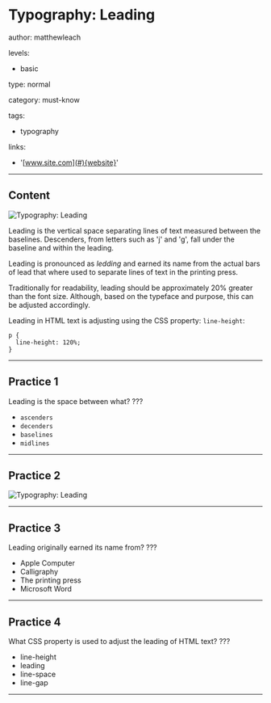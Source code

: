 # Typography: Leading
author: matthewleach

levels:
- basic

type: normal

category: must-know

tags:
- typography

links:
- '[www.site.com](#){website}'

---
## Content

![Typography: Leading](https://i.imgsafe.org/88/88328c494d.png)

Leading is the vertical space separating lines of text measured between the baselines. Descenders, from letters such as 'j' and 'g', fall under the baseline and within the leading. 

Leading is pronounced as *ledding* and earned its name from the actual bars of lead that where used to separate lines of text in the printing press. 

Traditionally for readability, leading should be approximately 20% greater than the font size.  Although, based on the typeface and purpose, this can be adjusted accordingly. 

Leading in HTML text is adjusting using the CSS property: `line-height`:

```
p {
  line-height: 120%;
}
```

---
## Practice 1

Leading is the space between what? ???

- `ascenders`
- `decenders`
- `baselines`
- `midlines`

---
## Practice 2

![Typography: Leading](https://i.imgsafe.org/88/8866f30d50.png)

---

## Practice 3

Leading originally earned its name from? ???

- Apple Computer
- Calligraphy
- The printing press
- Microsoft Word

---


## Practice 4

What CSS property is used to adjust the leading of HTML text? ???

- line-height
- leading
- line-space
- line-gap

---
